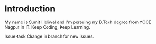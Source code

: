 # Introduction
My name is Sumit Heliwal and I'm persuing my B.Tech degree from YCCE Nagpur in IT.
Keep Coding, Keep Learning.



Issue-task
Change in branch for new issues.
